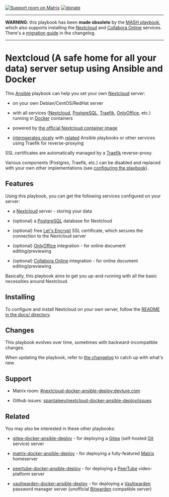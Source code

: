 [![Support room on Matrix](https://img.shields.io/matrix/nextcloud-docker-ansible-deploy:devture.com.svg?label=%23nextcloud-docker-ansible-deploy%3Adevture.com&logo=matrix&style=for-the-badge&server_fqdn=matrix.devture.com)](https://matrix.to/#/#nextcloud-docker-ansible-deploy:devture.com) [![donate](https://liberapay.com/assets/widgets/donate.svg)](https://liberapay.com/s.pantaleev/donate)

-------

**WARNING**: this playbook has been **made obsolete** by the [MASH playbook](https://github.com/mother-of-all-self-hosting/mash-playbook), which also supports installing the [Nextcloud](https://github.com/mother-of-all-self-hosting/mash-playbook/blob/main/docs/services/nextcloud.md) and [Collabora Online](https://github.com/mother-of-all-self-hosting/mash-playbook/blob/main/docs/services/collabora-online.md) services. There's a [migration guide](CHANGELOG.md#this-playbook-has-been-absorbed-into-the-mash-playbook) in the changelog.

-------

# Nextcloud (A safe home for all your data) server setup using Ansible and Docker

This [Ansible](https://www.ansible.com/) playbook can help you set your own [Nextcloud](https://nextcloud.com/) server:

- on your own Debian/CentOS/RedHat server

- with all services ([Nextcloud](https://nextcloud.com/), [PostgreSQL](https://www.postgresql.org/), [Traefik](https://traefik.io), [OnlyOffice](https://www.onlyoffice.com/), etc.) running in [Docker](https://www.docker.com/) containers

- powered by [the official Nextcloud container image](https://hub.docker.com/_/nextcloud)

- [interoperates nicely](docs/configuring-playbook-interoperability.md) with [related](#related) Ansible playbooks or other services using Traefik for reverse-proxying

SSL certificates are automatically managed by a [Traefik](https://traefik.io) reverse-proxy.

Various components (Postgres, Traefik, etc.) can be disabled and replaced with your own other implementations (see [configuring the playbook](docs/configuring-playbook.md)).


## Features

Using this playbook, you can get the following services configured on your server:

- a [Nextcloud](https://nextcloud.com/) server - storing your data

- (optional) a [PostgreSQL](https://www.postgresql.org/) database for Nextcloud

- (optional) free [Let's Encrypt](https://letsencrypt.org/) SSL certificate, which secures the connection to the Nextcloud server

- (optional) [OnlyOffice](https://www.onlyoffice.com/) integration - for online document editing/previewing

- (optional) [Collabora Online](https://www.collaboraoffice.com/) integration - for online document editing/previewing

Basically, this playbook aims to get you up-and-running with all the basic necessities around Nextcloud.


## Installing

To configure and install Nextcloud on your own server, follow the [README in the docs/ directory](docs/README.md).


## Changes

This playbook evolves over time, sometimes with backward-incompatible changes.

When updating the playbook, refer to [the changelog](CHANGELOG.md) to catch up with what's new.


## Support

- Matrix room: [#nextcloud-docker-ansible-deploy:devture.com](https://matrix.to/#/#nextcloud-docker-ansible-deploy:devture.com)

- Github issues: [spantaleev/nextcloud-docker-ansible-deploy/issues](https://github.com/spantaleev/nextcloud-docker-ansible-deploy/issues)


## Related

You may also be interested in these other playbooks:

- [gitea-docker-ansible-deploy](https://github.com/spantaleev/gitea-docker-ansible-deploy) - for deploying a [Gitea](https://gitea.io) (self-hosted [Git](https://git-scm.com/) service) server

- [matrix-docker-ansible-deploy](https://github.com/spantaleev/matrix-docker-ansible-deploy) - for deploying a fully-featured [Matrix](https://matrix.org) homeserver

- [peertube-docker-ansible-deploy](https://github.com/spantaleev/peertube-docker-ansible-deploy) - for deploying a [PeerTube](https://joinpeertube.org/) video-platform server

- [vaultwarden-docker-ansible-deploy](https://github.com/spantaleev/vaultwarden-docker-ansible-deploy) - for deploying a [Vaultwarden](https://github.com/dani-garcia/vaultwarden) password manager server (unofficial [Bitwarden](https://bitwarden.com/) compatible server)
